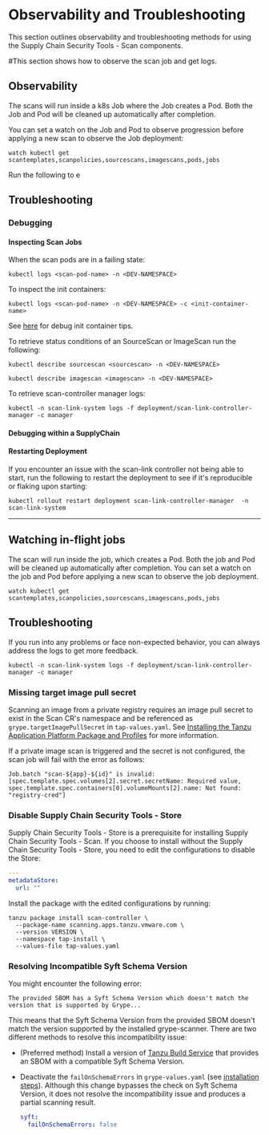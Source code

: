 # Observability and Troubleshooting

This section outlines observability and troubleshooting methods for using the Supply Chain Security Tools - Scan components.

#This section shows how to observe the scan job and get logs.

## <a id="observability"></a>Observability

The scans will run inside a k8s Job where the Job creates a Pod. Both the Job and Pod will be cleaned up automatically after completion.

You can set a watch on the Job and Pod to observe progression before applying a new scan to observe the Job deployment:
```console
watch kubectl get scantemplates,scanpolicies,sourcescans,imagescans,pods,jobs
```

Run the following to e

## <a id="troubleshooting"></a>Troubleshooting

### Debugging

#### Inspecting Scan Jobs

When the scan pods are in a failing state:
```console
kubectl logs <scan-pod-name> -n <DEV-NAMESPACE>
```

To inspect the init containers:
```console
kubectl logs <scan-pod-name> -n <DEV-NAMESPACE> -c <init-container-name>
```
See [here](https://kubernetes.io/docs/tasks/debug/debug-application/debug-init-containers/) for debug init container tips.

To retrieve status conditions of an SourceScan or ImageScan run the following:
```console
kubectl describe sourcescan <sourcescan> -n <DEV-NAMESPACE>
```

```console
kubectl describe imagescan <imagescan> -n <DEV-NAMESPACE>
```

To retrieve scan-controller manager logs:
```console
kubectl -n scan-link-system logs -f deployment/scan-link-controller-manager -c manager
```

#### Debugging within a SupplyChain

#### Restarting Deployment

If you encounter an issue with the scan-link controller not being able to start, run the following to restart the deployment to see if it's reproducible or flaking upon starting:
```console
kubectl rollout restart deployment scan-link-controller-manager  -n scan-link-system
```

--------------

## <a id="watch-inflight-jobs"></a>Watching in-flight jobs
The scan will run inside the job, which creates a Pod. Both the job and Pod will be cleaned up automatically after completion. You can set a watch on the job and Pod before applying a new scan to observe the job deployment.

```console
watch kubectl get scantemplates,scanpolicies,sourcescans,imagescans,pods,jobs
```

## <a id="troubleshooting"></a>Troubleshooting
If you run into any problems or face non-expected behavior, you can always address the logs to get more feedback.

```console
kubectl -n scan-link-system logs -f deployment/scan-link-controller-manager -c manager
```



### <a id="miss-img-ps"></a>Missing target image pull secret

Scanning an image from a private registry requires an image pull secret to exist in the Scan CR's namespace and be referenced as `grype.targetImagePullSecret` in `tap-values.yaml`. See [Installing the Tanzu Application Platform Package and Profiles](../install.md) for more information.

If a private image scan is triggered and the secret is not configured, the scan job will fail with the error as follows:

```console
Job.batch "scan-${app}-${id}" is invalid: [spec.template.spec.volumes[2].secret.secretName: Required value, spec.template.spec.containers[0].volumeMounts[2].name: Not found: "registry-cred"]
```


### <a id="disable-scst-store"></a> Disable Supply Chain Security Tools - Store

Supply Chain Security Tools - Store is a prerequisite for installing Supply Chain Security Tools - Scan.
If you choose to install without the Supply Chain Security Tools - Store,  you need to edit the
configurations to disable the Store:

  ```yaml
  ---
  metadataStore:
    url: ""
  ```

  Install the package with the edited configurations by running:

  ```console
  tanzu package install scan-controller \
    --package-name scanning.apps.tanzu.vmware.com \
    --version VERSION \
    --namespace tap-install \
    --values-file tap-values.yaml
  ```

### <a id="incompatible-syft-schema-version"></a> Resolving Incompatible Syft Schema Version

  You might encounter the following error:

  ```console
  The provided SBOM has a Syft Schema Version which doesn't match the version that is supported by Grype...
  ```

  This means that the Syft Schema Version from the provided SBOM doesn't match the version supported by the installed grype-scanner. There are two different methods to resolve this incompatibility issue:

  - (Preferred method) Install a version of [Tanzu Build Service](../tanzu-build-service/tbs-about.md) that provides an SBOM with a compatible Syft Schema Version.
  - Deactivate the `failOnSchemaErrors` in `grype-values.yaml` (see [installation steps](install-scst-scan.md)). Although this change bypasses the check on Syft Schema Version, it does not resolve the incompatibility issue and produces a partial scanning result.

    ```yaml
    syft:
      failOnSchemaErrors: false
    ```
